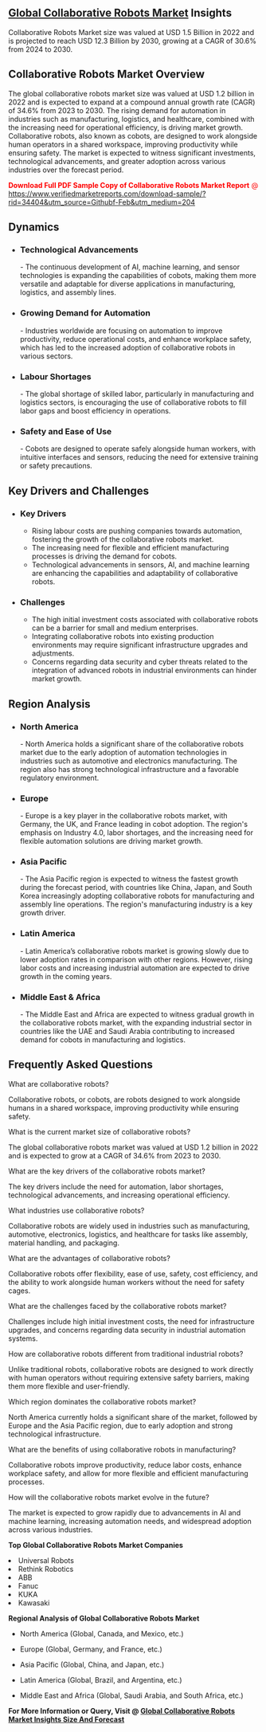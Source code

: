 <h2><a href="https://www.verifiedmarketreports.com/download-sample/?rid=34404&amp;utm_source=Githubf&amp;utm_medium=204" target="_blank">Global Collaborative Robots Market</a> Insights</h2><p>Collaborative Robots Market size was valued at USD 1.5 Billion in 2022 and is projected to reach USD 12.3 Billion by 2030, growing at a CAGR of 30.6% from 2024 to 2030.</p><p> <h2>Collaborative Robots Market Overview</h2> <p>The global collaborative robots market size was valued at USD 1.2 billion in 2022 and is expected to expand at a compound annual growth rate (CAGR) of 34.6% from 2023 to 2030. The rising demand for automation in industries such as manufacturing, logistics, and healthcare, combined with the increasing need for operational efficiency, is driving market growth. Collaborative robots, also known as cobots, are designed to work alongside human operators in a shared workspace, improving productivity while ensuring safety. The market is expected to witness significant investments, technological advancements, and greater adoption across various industries over the forecast period.</p> <p><p><span class=""><span style="color: #ff0000;"><strong>Download Full PDF Sample Copy of Collaborative Robots Market Report</strong> @ </span><a href="https://www.verifiedmarketreports.com/download-sample/?rid=34404&amp;utm_source=Githubf-Feb&amp;utm_medium=204" target="_blank">https://www.verifiedmarketreports.com/download-sample/?rid=34404&amp;utm_source=Githubf-Feb&amp;utm_medium=204</a></span></p></p> <h2>Dynamics</h2> <ul> <li><h3>Technological Advancements</h3> - The continuous development of AI, machine learning, and sensor technologies is expanding the capabilities of cobots, making them more versatile and adaptable for diverse applications in manufacturing, logistics, and assembly lines.</li> <li><h3>Growing Demand for Automation</h3> - Industries worldwide are focusing on automation to improve productivity, reduce operational costs, and enhance workplace safety, which has led to the increased adoption of collaborative robots in various sectors.</li> <li><h3>Labour Shortages</h3> - The global shortage of skilled labor, particularly in manufacturing and logistics sectors, is encouraging the use of collaborative robots to fill labor gaps and boost efficiency in operations.</li> <li><h3>Safety and Ease of Use</h3> - Cobots are designed to operate safely alongside human workers, with intuitive interfaces and sensors, reducing the need for extensive training or safety precautions.</li> </ul> <h2>Key Drivers and Challenges</h2> <ul> <li><h3>Key Drivers</h3> <ul> <li>Rising labour costs are pushing companies towards automation, fostering the growth of the collaborative robots market.</li> <li>The increasing need for flexible and efficient manufacturing processes is driving the demand for cobots.</li> <li>Technological advancements in sensors, AI, and machine learning are enhancing the capabilities and adaptability of collaborative robots.</li> </ul> </li> <li><h3>Challenges</h3> <ul> <li>The high initial investment costs associated with collaborative robots can be a barrier for small and medium enterprises.</li> <li>Integrating collaborative robots into existing production environments may require significant infrastructure upgrades and adjustments.</li> <li>Concerns regarding data security and cyber threats related to the integration of advanced robots in industrial environments can hinder market growth.</li> </ul> </li> </ul> <h2>Region Analysis</h2> <ul> <li><h3>North America</h3> - North America holds a significant share of the collaborative robots market due to the early adoption of automation technologies in industries such as automotive and electronics manufacturing. The region also has strong technological infrastructure and a favorable regulatory environment.</li> <li><h3>Europe</h3> - Europe is a key player in the collaborative robots market, with Germany, the UK, and France leading in cobot adoption. The region's emphasis on Industry 4.0, labor shortages, and the increasing need for flexible automation solutions are driving market growth.</li> <li><h3>Asia Pacific</h3> - The Asia Pacific region is expected to witness the fastest growth during the forecast period, with countries like China, Japan, and South Korea increasingly adopting collaborative robots for manufacturing and assembly line operations. The region's manufacturing industry is a key growth driver.</li> <li><h3>Latin America</h3> - Latin America’s collaborative robots market is growing slowly due to lower adoption rates in comparison with other regions. However, rising labor costs and increasing industrial automation are expected to drive growth in the coming years.</li> <li><h3>Middle East & Africa</h3> - The Middle East and Africa are expected to witness gradual growth in the collaborative robots market, with the expanding industrial sector in countries like the UAE and Saudi Arabia contributing to increased demand for cobots in manufacturing and logistics.</li> </ul> <h2>Frequently Asked Questions</h2> <p>What are collaborative robots?</p> <p>Collaborative robots, or cobots, are robots designed to work alongside humans in a shared workspace, improving productivity while ensuring safety.</p> <p>What is the current market size of collaborative robots?</p> <p>The global collaborative robots market was valued at USD 1.2 billion in 2022 and is expected to grow at a CAGR of 34.6% from 2023 to 2030.</p> <p>What are the key drivers of the collaborative robots market?</p> <p>The key drivers include the need for automation, labor shortages, technological advancements, and increasing operational efficiency.</p> <p>What industries use collaborative robots?</p> <p>Collaborative robots are widely used in industries such as manufacturing, automotive, electronics, logistics, and healthcare for tasks like assembly, material handling, and packaging.</p> <p>What are the advantages of collaborative robots?</p> <p>Collaborative robots offer flexibility, ease of use, safety, cost efficiency, and the ability to work alongside human workers without the need for safety cages.</p> <p>What are the challenges faced by the collaborative robots market?</p> <p>Challenges include high initial investment costs, the need for infrastructure upgrades, and concerns regarding data security in industrial automation systems.</p> <p>How are collaborative robots different from traditional industrial robots?</p> <p>Unlike traditional robots, collaborative robots are designed to work directly with human operators without requiring extensive safety barriers, making them more flexible and user-friendly.</p> <p>Which region dominates the collaborative robots market?</p> <p>North America currently holds a significant share of the market, followed by Europe and the Asia Pacific region, due to early adoption and strong technological infrastructure.</p> <p>What are the benefits of using collaborative robots in manufacturing?</p> <p>Collaborative robots improve productivity, reduce labor costs, enhance workplace safety, and allow for more flexible and efficient manufacturing processes.</p> <p>How will the collaborative robots market evolve in the future?</p> <p>The market is expected to grow rapidly due to advancements in AI and machine learning, increasing automation needs, and widespread adoption across various industries.</p> </p><p><strong>Top Global Collaborative Robots Market Companies</strong></p><div data-test-id=""><p><li>Universal Robots</li><li> Rethink Robotics</li><li> ABB</li><li> Fanuc</li><li> KUKA</li><li> Kawasaki</li></p><div><strong>Regional Analysis of&nbsp;Global Collaborative Robots Market</strong></div><ul><li dir="ltr"><p dir="ltr">North America&nbsp;(Global, Canada, and Mexico, etc.)</p></li><li dir="ltr"><p dir="ltr">Europe (Global, Germany, and France, etc.)</p></li><li dir="ltr"><p dir="ltr">Asia Pacific&nbsp;(Global, China, and Japan, etc.)</p></li><li dir="ltr"><p dir="ltr">Latin America&nbsp;(Global, Brazil, and Argentina, etc.)</p></li><li dir="ltr">Middle East and Africa&nbsp;(Global, Saudi Arabia, and South Africa, etc.)</li></ul><p><strong>For More Information or Query, Visit @&nbsp;</strong><strong><a href="https://www.verifiedmarketreports.com/product/global-collaborative-robots-market-size-and-forecast-to-2025/?utm_source=Githubf&amp;utm_medium=204" target="_blank">Global Collaborative Robots Market Insights Size And Forecast</a></strong></p></div>
